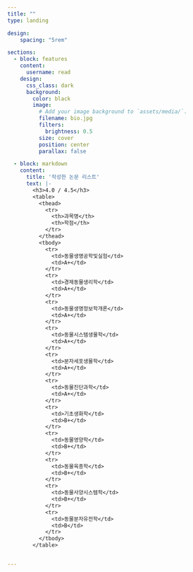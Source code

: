 ```yaml
---
title: ""
type: landing

design:
    spacing: "5rem"

sections:
  - block: features
    content:
      username: read
    design:
      css_class: dark
      background: 
        color: black
        image:
          # Add your image background to `assets/media/`.
          filename: bio.jpg
          filters:
            brightness: 0.5
          size: cover
          position: center
          parallax: false

  - block: markdown
    content:
      title: '작성한 논문 리스트'
      text: |-
        <h3>4.0 / 4.5</h3>
        <table>
          <thead>
            <tr>
              <th>과목명</th>
              <th>학점</th>
            </tr>
          </thead>
          <tbody>
            <tr>
              <td>동물생명공학및실험</td>
              <td>A+</td>
            </tr>
            <tr>
              <td>경제동물생리학</td>
              <td>A+</td>
            </tr>
            <tr>
              <td>동물생명정보학개론</td>
              <td>A+</td>
            </tr>
            <tr>
              <td>동물시스템생물학</td>
              <td>A+</td>
            </tr>
            <tr>
              <td>분자세포생물학</td>
              <td>A+</td>
            </tr>
            <tr>
              <td>동물진단과학</td>
              <td>A+</td>
            </tr>
            <tr>
              <td>기초생화학</td>
              <td>B+</td>
            </tr>
            <tr>
              <td>동물영양학</td>
              <td>B+</td>
            </tr>
            <tr>
              <td>동물육종학</td>
              <td>B+</td>
            </tr>
            <tr>
              <td>동물사양시스템학</td>
              <td>B+</td>
            </tr>
            <tr>
              <td>동물분자유전학</td>
              <td>B</td>
            </tr>
          </tbody>
        </table>


---
```



